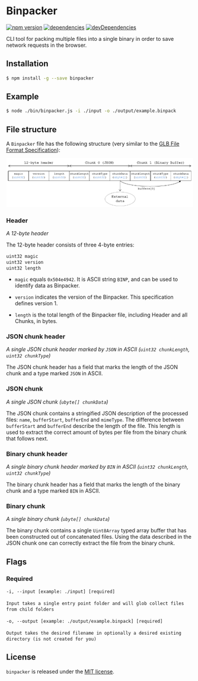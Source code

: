 # Binpacker

[![npm version](https://badge.fury.io/js/binpacker.svg)](https://badge.fury.io/js/binpacker)
[![dependencies](https://david-dm.org/timvanscherpenzeel/binpacker.svg)](https://david-dm.org/timvanscherpenzeel/binpacker)
[![devDependencies](https://david-dm.org/timvanscherpenzeel/binpacker/dev-status.svg)](https://david-dm.org/timvanscherpenzeel/binpacker#info=devDependencies)

CLI tool for packing multiple files into a single binary in order to save network requests in the browser.

## Installation

```sh
$ npm install -g --save binpacker
```

## Example

```sh
$ node ./bin/binpacker.js -i ./input -o ./output/example.binpack
```

## File structure

A `Binpacker` file has the following structure (very similar to the [GLB File Format Specification](https://github.com/KhronosGroup/glTF/tree/master/specification/2.0#glb-file-format-specification)):

![file_structure](/docs/file_structure.png?raw=true)

### Header

_A 12-byte header_

The 12-byte header consists of three 4-byte entries:

```
uint32 magic
uint32 version
uint32 length
```

- `magic` equals `0x504e4942`. It is ASCII string `BINP`, and can be used to identify data as Binpacker.

- `version` indicates the version of the Binpacker. This specification defines version 1.

- `length` is the total length of the Binpacker file, including Header and all Chunks, in bytes.

### JSON chunk header

_A single JSON chunk header marked by `JSON` in ASCII (`uint32 chunkLength`, `uint32 chunkType`)_

The JSON chunk header has a field that marks the length of the JSON chunk and a type marked `JSON` in ASCII.

### JSON chunk

_A single JSON chunk (`ubyte[] chunkData`)_

The JSON chunk contains a stringified JSON description of the processed files: `name`, `bufferStart`, `bufferEnd` and `mimeType`. The difference between `bufferStart` and `bufferEnd` describe the length of the file. This length is used to extract the correct amount of bytes per file from the binary chunk that follows next.

### Binary chunk header

_A single binary chunk header marked by `BIN` in ASCII (`uint32 chunkLength`, `uint32 chunkType`)_

The binary chunk header has a field that marks the length of the binary chunk and a type marked `BIN` in ASCII.

### Binary chunk

_A single binary chunk (`ubyte[] chunkData`)_

The binary chunk contains a single `Uint8Array` typed array buffer that has been constructed out of concatenated files. Using the data described in the JSON chunk one can correctly extract the file from the binary chunk.

## Flags

### Required

    -i, --input [example: ./input] [required]

    Input takes a single entry point folder and will glob collect files from child folders

    -o, --output [example: ./output/example.binpack] [required]

    Output takes the desired filename in optionally a desired existing directory (is not created for you)

## License

`binpacker` is released under the [MIT license](https://raw.githubusercontent.com/TimvanScherpenzeel/binpacker/master/LICENSE).
